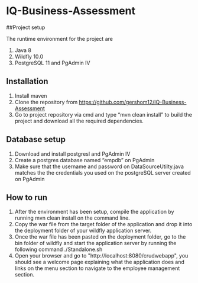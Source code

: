 # IQ-Business-Assessment

 ##Project setup 

The runtime environment for the project are
1.	Java 8
2.	Wildfly 10.0
3.	PostgreSQL 11 and PgAdmin IV

## Installation
1.	Install maven 
2.	Clone the repository from https://github.com/gershom12/IQ-Business-Assessment
3.	Go to project repository via cmd and type “mvn clean install” to build the project and download all the required dependencies.
## Database setup
1.	Download and install postgresl and PgAdmin IV
2.	Create a postgres database named “empdb” on PgAdmin 
3.	Make sure that the username and password on DataSourceUtilty.java matches the the credentials you used on the postgreSQL server created on PgAdmin 
## How to run
1.	After the environment has been setup, compile the application by running mvn clean install on the command line.
2.	Copy the war file from the target folder of the application and drop it into the deployment folder of your wildfly application server.
3.	Once the war file has been pasted on the deployment folder, go to the bin folder of wildfly and start the application server by running the following command ./Standalone.sh
4.	Open your browser and go to "http://localhost:8080/crudwebapp", you should see a welcome page explaining what the application does and links on the menu section to navigate to the employee management section.


